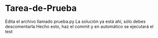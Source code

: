 # Tarea-de-Prueba
Edita el archivo llamado prueba.py 
La solución ya está ahí, sólo debes descomentarla
Hecho esto, haz el commit y en automático se ejecutará el test
